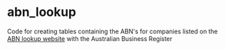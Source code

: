 # abn_lookup
Code for creating tables containing the ABN's for companies listed on the [ABN lookup website](https://abr.business.gov.au/) with the Australian Business Register
